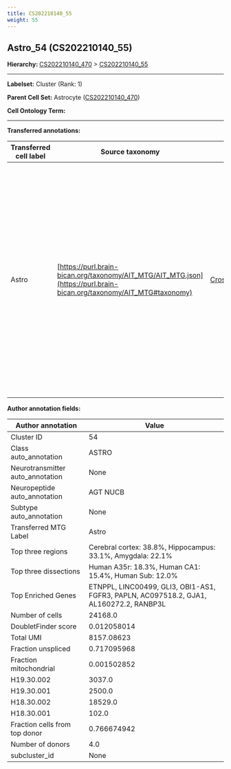```yaml
---
title: CS202210140_55
weight: 55
---
```

## Astro_54 (CS202210140_55)
<b>Hierarchy: </b>
[CS202210140_470](https://purl.brain-bican.org/taxonomy/CS202210140#CS202210140_470) >
[CS202210140_55](https://purl.brain-bican.org/taxonomy/CS202210140#CS202210140_55)

---


**Labelset:** Cluster (Rank: 1)

**Parent Cell Set:** Astrocyte ([CS202210140_470](https://purl.brain-bican.org/taxonomy/CS202210140#CS202210140_470))



**Cell Ontology Term:** 

[MARKER GENES.]: #


---

[TRANSFERRED ANNOTATIONS.]: #


**Transferred annotations:**

| Transferred cell label | Source taxonomy | Source node accession | Algorithm name | Comment |
|------------------------|-----------------|-----------------------|----------------|---------|
|Astro|[https://purl.brain-bican.org/taxonomy/AIT_MTG/AIT_MTG.json](https://purl.brain-bican.org/taxonomy/AIT_MTG#taxonomy)|[CrossArea_subclass:e47396020a](https://purl.brain-bican.org/taxonomy/AIT_MTG#CrossArea_subclass_e47396020a)||We performed PCA (50 components) on our full dataset, trained a random forest classifier (scikit-learn, class_ weight=‘balanced’, max_depth=50) on the MTG labels, and then predicted labels for all cells. We labeled each cluster with the mode of its constituent cells if two conditions were met: more than 0.8 of predicted labels matched the mode, and the mean probability of these pre- dictions was greater than 0.8.|

[AUTHOR ANNOTATION FIELDS.]: #


**Author annotation fields:**

| Author annotation | Value |
|-------------------|-------|
|Cluster ID|54|
|Class auto_annotation|ASTRO|
|Neurotransmitter auto_annotation|None|
|Neuropeptide auto_annotation|AGT NUCB|
|Subtype auto_annotation|None|
|Transferred MTG Label|Astro|
|Top three regions|Cerebral cortex: 38.8%, Hippocampus: 33.1%, Amygdala: 22.1%|
|Top three dissections|Human A35r: 18.3%, Human CA1: 15.4%, Human Sub: 12.0%|
|Top Enriched Genes|ETNPPL, LINC00499, GLI3, OBI1-AS1, FGFR3, PAPLN, AC097518.2, GJA1, AL160272.2, RANBP3L|
|Number of cells|24168.0|
|DoubletFinder score|0.012058014|
|Total UMI|8157.08623|
|Fraction unspliced|0.717095968|
|Fraction mitochondrial|0.001502852|
|H19.30.002|3037.0|
|H19.30.001|2500.0|
|H18.30.002|18529.0|
|H18.30.001|102.0|
|Fraction cells from top donor|0.766674942|
|Number of donors|4.0|
|subcluster_id|None|
